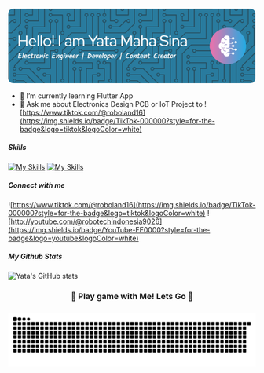 <!-- #### Hello World! I'm Yata Maha Sina 👋 -->

<!--
**YataMahaSina/YataMahaSina** is a ✨ _special_ ✨ repository because its `README.md` (this file) appears on your GitHub profile.

Here are some ideas to get you started:

- 🔭 I’m currently working on ...
- 🌱 I’m currently learning ...
- 👯 I’m looking to collaborate on ...
- 🤔 I’m looking for help with ...
- 💬 Ask me about ...
- 📫 How to reach me: ...
- 😄 Pronouns: ...
- ⚡ Fun fact: ...
-->
![Header](img/github-header-image.png)

- 🌱 I’m currently learning Flutter App
- 💬 Ask me about Electronics Design PCB or IoT Project to ![https://www.tiktok.com/@roboland16](https://img.shields.io/badge/TikTok-000000?style=for-the-badge&logo=tiktok&logoColor=white)

##### Skills

[![My Skills](https://skillicons.dev/icons?i=cpp,html,css,php,firebase,mysql&perline=3)](https://skillicons.dev) 
[![My Skills](https://skillicons.dev/icons?i=arduino,matlab,python,vscode,sublime&perline=3)](https://skillicons.dev)


##### Connect with me

![https://www.tiktok.com/@roboland16](https://img.shields.io/badge/TikTok-000000?style=for-the-badge&logo=tiktok&logoColor=white) ![http://youtube.com/@robotechindonesia9026](https://img.shields.io/badge/YouTube-FF0000?style=for-the-badge&logo=youtube&logoColor=white)

##### My Github Stats
![Yata's GitHub stats](https://github-readme-stats.vercel.app/api?username=MrProjectArt&show_icons=true&theme=holi)

<h3 align="center">🎯 Play game with Me! Lets Go 🎯</h3>

###

<img src="https://raw.githubusercontent.com/YataMahaSina/YataMahaSina/output/snake.svg" alt="Snake animation" />

###